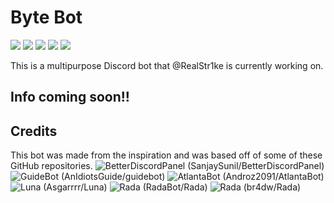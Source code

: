 # **Byte Bot**
![](https://img.shields.io/badge/Made%20by-Thandi%20M-blue) ![](https://img.shields.io/github/issues/RealStr1ke/Byte) ![](https://img.shields.io/github/forks/RealStr1ke/Byte) ![](https://img.shields.io/github/stars/RealStr1ke/Byte) ![](https://img.shields.io/github/license/RealStr1ke/Byte) 

This is a multipurpose Discord bot that @RealStr1ke is currently working on. 

## Info coming soon!!

## Credits
This bot was made from the inspiration and was based off of some of these GitHub repositories.
![BetterDiscordPanel (SanjaySunil/BetterDiscordPanel)](https://github.com/SanjaySunil/BetterDiscordPanel)
![GuideBot (AnIdiotsGuide/guidebot)](https://github.com/AnIdiotsGuide/guidebot)
![AtlantaBot (Androz2091/AtlantaBot)](https://github.com/Androz2091/AtlantaBot)
![Luna (Asgarrrr/Luna)](https://github.com/Asgarrrr/Luna)
![Rada (RadaBot/Rada)](https://github.com/RadaBot/Rada)
![Rada (br4dw/Rada)](https://github.com/br4dw/Rada)